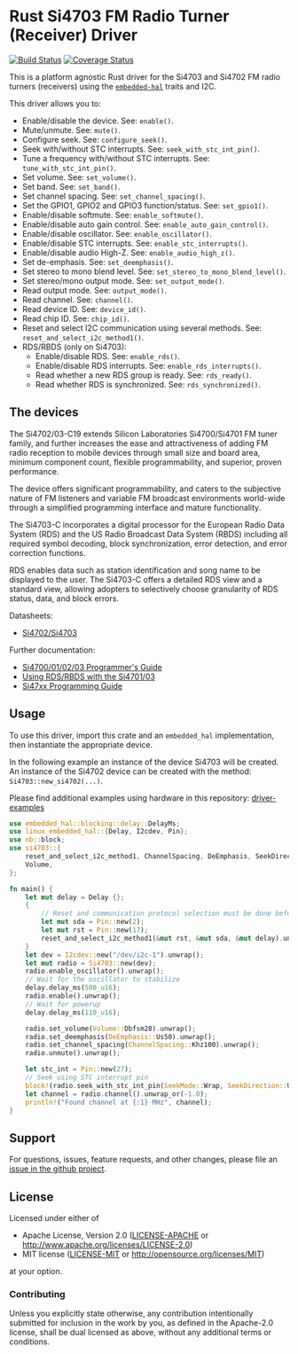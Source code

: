 # Rust Si4703 FM Radio Turner (Receiver) Driver

<!--TODO
[![crates.io](https://img.shields.io/crates/v/si4703.svg)](https://crates.io/crates/si4703)
[![Docs](https://docs.rs/si4703/badge.svg)](https://docs.rs/si4703)
-->
[![Build Status](https://travis-ci.org/eldruin/si4703-rs.svg?branch=master)](https://travis-ci.org/eldruin/si4703-rs)
[![Coverage Status](https://coveralls.io/repos/github/eldruin/si4703-rs/badge.svg?branch=master)](https://coveralls.io/github/eldruin/si4703-rs?branch=master)

This is a platform agnostic Rust driver for the Si4703 and Si4702 FM radio turners
(receivers) using the [`embedded-hal`] traits and I2C.

This driver allows you to:
- Enable/disable the device. See: `enable()`.
- Mute/unmute. See: `mute()`.
- Configure seek. See: `configure_seek()`.
- Seek with/without STC interrupts. See: `seek_with_stc_int_pin()`.
- Tune a frequency with/without STC interrupts. See: `tune_with_stc_int_pin()`.
- Set volume. See: `set_volume()`.
- Set band. See: `set_band()`.
- Set channel spacing. See: `set_channel_spacing()`.
- Set the GPIO1, GPIO2 and GPIO3 function/status. See: `set_gpio1()`.
- Enable/disable softmute. See: `enable_softmute()`.
- Enable/disable auto gain control. See: `enable_auto_gain_control()`.
- Enable/disable oscillator. See: `enable_oscillator()`.
- Enable/disable STC interrupts. See: `enable_stc_interrupts()`.
- Enable/disable audio High-Z. See: `enable_audio_high_z()`.
- Set de-emphasis. See: `set_deemphasis()`.
- Set stereo to mono blend level. See: `set_stereo_to_mono_blend_level()`.
- Set stereo/mono output mode. See: `set_output_mode()`.
- Read output mode. See: `output_mode()`.
- Read channel. See: `channel()`.
- Read device ID. See: `device_id()`.
- Read chip ID. See: `chip_id()`.
- Reset and select I2C communication using several methods. See: `reset_and_select_i2c_method1()`.
- RDS/RBDS (only on Si4703):
    - Enable/disable RDS. See: `enable_rds()`.
    - Enable/disable RDS interrupts. See: `enable_rds_interrupts()`.
    - Read whether a new RDS group is ready. See: `rds_ready()`.
    - Read whether RDS is synchronized. See: `rds_synchronized()`.

<!--TODO
[Introductory blog post](https://blog.eldruin.com/...)
-->

## The devices

The Si4702/03-C19 extends Silicon Laboratories Si4700/Si4701 FM tuner
family, and further increases the ease and attractiveness of adding FM
radio reception to mobile devices through small size and board area,
minimum component count, flexible programmability, and superior, proven
performance.

The device offers significant programmability, and caters to the
subjective nature of FM listeners and variable FM broadcast environments
world-wide through a simplified programming interface and
mature functionality.

The Si4703-C incorporates a digital processor for the European Radio Data
System (RDS) and the US Radio Broadcast Data System (RBDS) including all
required symbol decoding, block synchronization, error detection, and
error correction functions.

RDS enables data such as station identification and song name to be
displayed to the user. The Si4703-C offers a detailed RDS view and a
standard view, allowing adopters to selectively choose granularity of RDS
status, data, and block errors.

Datasheets:
- [Si4702/Si4703](https://www.silabs.com/documents/public/data-sheets/Si4702-03-C19.pdf)

Further documentation:
- [Si4700/01/02/03 Programmer's Guide](https://www.silabs.com/documents/public/application-notes/AN230.pdf)
- [Using RDS/RBDS with the Si4701/03](https://www.silabs.com/documents/public/application-notes/AN243.pdf)
- [Si47xx Programming Guide](https://www.silabs.com/documents/public/application-notes/AN332.pdf)

## Usage

To use this driver, import this crate and an `embedded_hal` implementation,
then instantiate the appropriate device.

In the following example an instance of the device Si4703 will be created.
An instance of the Si4702 device can be created with the method:
`Si4703::new_si4702(...)`.

Please find additional examples using hardware in this repository: [driver-examples]

[driver-examples]: https://github.com/eldruin/driver-examples

```rust
use embedded_hal::blocking::delay::DelayMs;
use linux_embedded_hal::{Delay, I2cdev, Pin};
use nb::block;
use si4703::{
    reset_and_select_i2c_method1, ChannelSpacing, DeEmphasis, SeekDirection, SeekMode, Si4703,
    Volume,
};

fn main() {
    let mut delay = Delay {};
    {
        // Reset and communication protocol selection must be done beforehand
        let mut sda = Pin::new(2);
        let mut rst = Pin::new(17);
        reset_and_select_i2c_method1(&mut rst, &mut sda, &mut delay).unwrap();
    }
    let dev = I2cdev::new("/dev/i2c-1").unwrap();
    let mut radio = Si4703::new(dev);
    radio.enable_oscillator().unwrap();
    // Wait for the oscillator to stabilize
    delay.delay_ms(500_u16);
    radio.enable().unwrap();
    // Wait for powerup
    delay.delay_ms(110_u16);

    radio.set_volume(Volume::Dbfsm28).unwrap();
    radio.set_deemphasis(DeEmphasis::Us50).unwrap();
    radio.set_channel_spacing(ChannelSpacing::Khz100).unwrap();
    radio.unmute().unwrap();

    let stc_int = Pin::new(27);
    // Seek using STC interrupt pin
    block!(radio.seek_with_stc_int_pin(SeekMode::Wrap, SeekDirection::Up, &stc_int)).unwrap();
    let channel = radio.channel().unwrap_or(-1.0);
    println!("Found channel at {:1} MHz", channel);
}
```

## Support

For questions, issues, feature requests, and other changes, please file an
[issue in the github project](https://github.com/eldruin/si4703-rs/issues).

## License

Licensed under either of

 * Apache License, Version 2.0 ([LICENSE-APACHE](LICENSE-APACHE) or
   http://www.apache.org/licenses/LICENSE-2.0)
 * MIT license ([LICENSE-MIT](LICENSE-MIT) or
   http://opensource.org/licenses/MIT)

at your option.

### Contributing

Unless you explicitly state otherwise, any contribution intentionally submitted
for inclusion in the work by you, as defined in the Apache-2.0 license, shall
be dual licensed as above, without any additional terms or conditions.

[`embedded-hal`]: https://github.com/rust-embedded/embedded-hal
